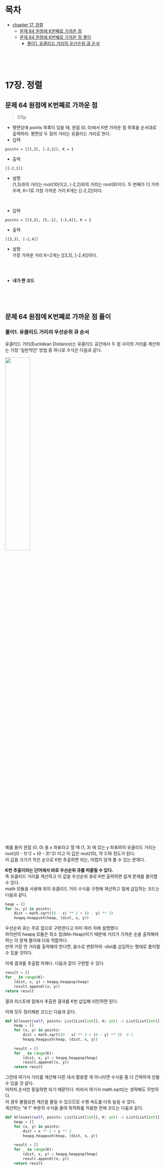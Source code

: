 # 목차
* [chapter 17. 정렬](#17장-정렬)
  + [문제 64 원점에 K번째로 가까운 점](#문제-64-원점에-k번째로-가까운-점)
  + [문제 64 원점에 K번째로 가까운 점 풀이](#문제-64-원점에-k번째로-가까운-점-풀이)
    - [풀이1. 유클리드 거리의 우선순위 큐 순서](#풀이1-유클리드-거리의-우선순위-큐-순서)

<br><br><br>

# 17장. 정렬
## 문제 64 원점에 K번째로 가까운 점
> 511p

* 평면상에 points 목록이 있을 때, 원점 (0, 0)에서 K번 가까운 점 목록을 순서대로 출력하라. 평면상 두 점의 거리는 유클리드 거리로 한다.
* 입력
```
points = [[1,3], [-2,2]], K = 1
```
* 출력
```
[[-2,2]]
```
* 설명<br>
  (1,3)과의 거리는 root(10)이고, (-2,2)와의 거리는 root(8)이다. 두 번째가 더 가까우며, K=1로 가장 가까운 거리 K개는 [[-2,2]]이다.

<br>

* 입력
```
points = [[3,3], [5,-1], [-2,4]], K = 2
```
* 출력
```
[[3,3], [-2,4]]
```
* 설명<br>
  가장 가까운 거리 K=2개는 [[3,3], [-2,4]]이다.

<br><br>

* **내가 짠 코드**<br>
```python

```

<br><br>

## 문제 64 원점에 K번째로 가까운 점 풀이
### 풀이1. 유클리드 거리의 우선순위 큐 순서
유클리드 거리(Euclidean Distance)는 유클리드 공간에서 두 점 사이의 거리를 계산하는 가장 '일반적인' 방법 중 하나로 수식은 다음과 같다.

<img src="https://user-images.githubusercontent.com/55045377/127101918-41c54972-aae7-4619-b34c-429db7f6b75a.png" width=40% height=40%>

예를 들어 원점 (0, 0) 을 x 좌표라고 할 때 (1, 3) 에 있는 y 좌표와의 유클리드 거리는 root((0 - 1)^2 + (0 - 3)^2) 이고 이 값은 root(10), 약 3.16 정도가 된다.<br>
이 값을 크기가 작은 순으로 K번 추출하면 되는, 어렵지 않게 풀 수 있는 문제다.

**K번 추출이라는 단어에서 바로 우선순위 큐를 떠올릴 수 있다.**<br>
즉 유클리드 거리를 계산하고 이 값을 우선순위 큐로 K번 출력하면 쉽게 문제를 풀이할 수 있다.<br>
math 모듈을 사용해 위의 유클리드 거리 수식을 구현해 계산하고 힙에 삽입하는 코드는 다음과 같다.

```python
heap = []
for (x, y) in points:
    dist = math.sqrt((0 - x) ** 2 + (0 - y) ** 2)
    heapq.heappush(heap, (dist, x, y))
```
우선순위 큐는 주로 힙으로 구현한다고 이미 여러 차례 설명했다.<br>
파이썬의 heapq 모듈은 최소 힙(Min Heap)이기 때문에 거리가 가까운 순을 출력해야 하는 이 문제 풀이에 더욱 적합하다. <br>
만약 가장 먼 거리를 출력해야 한다면, 음수로 변환하여 -dist를 삽입하는 형태로 풀이할 수 있을 것이다.

이제 결과를 추출할 차례다. 다음과 같이 구현할 수 있다.
```python
result = []
for _ in range(K):
    (dist, x, y) = heapq.heappop(heap)
    result.append((x, y))
return result
```
결과 리스트에 힙에서 추출한 결과를 K번 삽입해 리턴하면 된다. 

이제 모두 정리해본 코드는 다음과 같다.
```python
def kClosest(self, points: List[List[int]], K: int) -> List[List[int]]:
    heap = []
    for (x, y) in points:
        dist = math.sqrt((0 - x) ** 2 + (0 - y) ** 2)  # 1
        heapq.heappush(heap, (dist, x, y))
        
    result = []
    for _ in range(K):
        (dist, x, y) = heapq.heappop(heap)
        result.append((x, y))
    return result
```
그런데 여기서 거리를 계산해 다른 데서 활용할 게 아니라면 수식을 좀 더 간략하게 만들 수 있을 것 같다.<br>
어차피 순서만 동일하면 되기 때문이다. 따라서 여기서 math.sqrt()는 생략해도 무방하다.<br>
이 경우 불필요한 계산을 줄일 수 있으므로 수행 속도를 더욱 높일 수 있다. <br>
계산하는 "# 1" 부분의 수식을 줄여 최적화를 적용한 전체 코드는 다음과 같다.
```python
def kClosest(self, points: List[List[int]], K: int) -> List[List[int]]:
    heap = []
    for (x, y) in points:
        dist = x ** 2 + y ** 2
        heapq.heappush(heap, (dist, x, y))
        
    result = []
    for _ in range(K):
        (dist, x, y) = heapq.heappop(heap)
        result.append((x, y))
    return result
```

<br><br><br>


  

  
  
  
  
 
  
  
  
  
  
  
  
  
  

  
  
  
  
  
  
  
  
  
  
  
  
